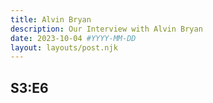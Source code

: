 ```yaml
---
title: Alvin Bryan
description: Our Interview with Alvin Bryan
date: 2023-10-04 #YYYY-MM-DD
layout: layouts/post.njk
---
```


## S3:E6
